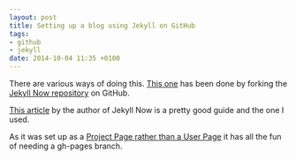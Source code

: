 ```yaml
---
layout: post
title: Setting up a blog using Jekyll on GitHub
tags: 
- github 
- jekyll
date: 2014-10-04 11:35 +0100
---
```


There are various ways of doing this. [This one](https://github.com/idiotandrobot/blog) has been done by forking the [Jekyll Now repository](https://github.com/barryclark/jekyll-now) on GitHub. 

[This article](http://www.smashingmagazine.com/2014/08/01/build-blog-jekyll-github-pages/) by the author of Jekyll Now is a pretty good guide and the one I used.

As it was set up as a [Project Page rather than a User Page](https://help.github.com/articles/user-organization-and-project-pages/) it has all the fun of needing a gh-pages branch.
